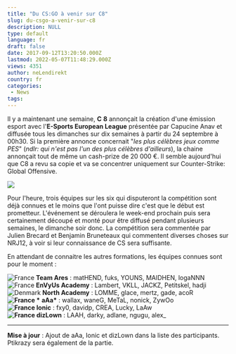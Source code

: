 ```yaml
---
title: "Du CS:GO à venir sur C8"
slug: du-csgo-a-venir-sur-c8
description: NULL
type: default
language: fr
draft: false
date: 2017-09-12T13:20:50.000Z
lastmod: 2022-05-07T11:48:29.000Z
views: 4351
author: neLendirekt
country: fr
categories:
 - News
tags:
---
```

Il y a maintenant une semaine, **C** **8** annonçait la création d'une émission esport avec l'**E-Sports European League** présentée par Capucine Anav et diffusée tous les dimanches sur dix semaines à partir du 24 septembre à 00h30\. Si la première annonce concernait "_les plus célèbres jeux comme PES_" (_ndlr: qui n'est pas l'un des plus célèbres d'ailleurs_), la chaine annonçait tout de même un cash-prize de 20 000 €. Il semble aujourd'hui que C8 a revu sa copie et va se concentrer uniquement sur Counter-Strike: Global Offensive.

![](https://flickshot-ue.s3.eu-west-2.amazonaws.com/flickshot/article/59b7d9324936c/images/Ar3ObKkIMFBhZDUqY3jsVApl9KyzdfbW26gdirBn.png)

Pour l'heure, trois équipes sur les six qui disputeront la compétition sont déjà connues et le moins que l'ont puisse dire c'est que le début est prometteur. L'événement se déroulera le week-end prochain puis sera certainement découpé et monté pour être diffusé pendant plusieurs semaines, le dimanche soir donc. La compétition sera commentée par Julien Brecard et Benjamin Bruneteaux qui commentent diverses choses sur NRJ12, à voir si leur connaissance de CS sera suffisante.

En attendant de connaitre les autres formations, les équipes connues sont pour le moment :

![France](/images/countries/fr.svg)⁠ **Team Ares** : matHEND, fuks, YOUNS, MAIDHEN, logaNNN  
![France](/images/countries/fr.svg)⁠ **EnVyUs Academy** : Lambert, VKLL, JACKZ, Petitskel, hadji  
![Denmark](/images/countries/dk.svg)⁠ **⁠North Academy** : LOMME, glace, mertz, gade, acoR  
**![France](/images/countries/fr.svg)⁠ \*** **aAa\*** : wallax, waneG, MeTaL, nonick, ZywOo  
**![France](/images/countries/fr.svg)⁠ Ionic** : fxy0, davidp, CREA, Lucky, LaAw  
**![France](/images/countries/fr.svg)⁠ dizLown** : LAAH, darky, adlane, ngugu, alex\_

---

**Mise à jour** : Ajout de aAa, Ionic et dizLown dans la liste des participants. Ptikrazy sera également de la partie.
